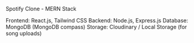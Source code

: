 Spotify Clone - MERN Stack 

Frontend: React.js, Tailwind CSS
Backend: Node.js, Express.js
Database: MongoDB (MongoDB compass)
Storage: Cloudinary / Local Storage (for song uploads)
